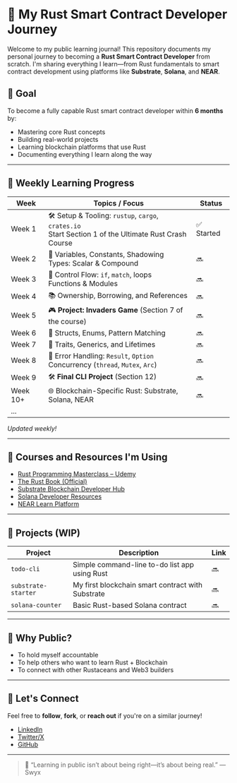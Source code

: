 # 🦀 My Rust Smart Contract Developer Journey

Welcome to my public learning journal! This repository documents my personal journey to becoming a **Rust Smart Contract Developer** from scratch. I'm sharing everything I learn—from Rust fundamentals to smart contract development using platforms like **Substrate**, **Solana**, and **NEAR**.

## 🚀 Goal

To become a fully capable Rust smart contract developer within **6 months** by:
- Mastering core Rust concepts
- Building real-world projects
- Learning blockchain platforms that use Rust
- Documenting everything I learn along the way

---

## 📅 Weekly Learning Progress

| Week | Topics / Focus | Status |
|------|----------------|--------|
| Week 1 | 🛠️ Setup & Tooling: `rustup`, `cargo`, `crates.io`<br>Start Section 1 of the Ultimate Rust Crash Course | ✅ Started |
| Week 2 | 🔄 Variables, Constants, Shadowing<br>Types: Scalar & Compound | 🔜 |
| Week 3 | 🔁 Control Flow: `if`, `match`, loops<br>Functions & Modules | 🔜 |
| Week 4 | 📚 Ownership, Borrowing, and References | 🔜 |
| Week 5 | 🎮 **Project: Invaders Game** (Section 7 of the course) | 🔜 |
| Week 6 | 🧱 Structs, Enums, Pattern Matching | 🔜 |
| Week 7 | 🧰 Traits, Generics, and Lifetimes | 🔜 |
| Week 8 | 🧪 Error Handling: `Result`, `Option`<br>Concurrency (`thread`, `Mutex`, `Arc`) | 🔜 |
| Week 9 | 🛠️ **Final CLI Project** (Section 12) | 🔜 |
| Week 10+ | 🌐 Blockchain-Specific Rust: Substrate, Solana, NEAR | 🔜 |
| ...  |                      | |

_Updated weekly!_

---

## 📘 Courses and Resources I'm Using

- [Rust Programming Masterclass – Udemy](https://www.udemy.com/course/ultimate-rust-crash-course/)
- [The Rust Book (Official)](https://doc.rust-lang.org/book/)
- [Substrate Blockchain Developer Hub](https://substrate.dev)
- [Solana Developer Resources](https://soldev.app)
- [NEAR Learn Platform](https://learn.near.org/)

---

## 🧪 Projects (WIP)

| Project | Description | Link |
|---------|-------------|------|
| `todo-cli` | Simple command-line to-do list app using Rust | 🔜 |
| `substrate-starter` | My first blockchain smart contract with Substrate | 🔜 |
| `solana-counter` | Basic Rust-based Solana contract | 🔜 |

---

## 🙌 Why Public?

- To hold myself accountable
- To help others who want to learn Rust + Blockchain
- To connect with other Rustaceans and Web3 builders

---

## 👋 Let's Connect

Feel free to **follow**, **fork**, or **reach out** if you're on a similar journey!

- [LinkedIn](https://linkedin.com/in/harveydecapia)
- [Twitter/X]()
- [GitHub](https://github.com/veydecapia)

---

> 🧡 “Learning in public isn’t about being right—it’s about being real.” — Swyx
